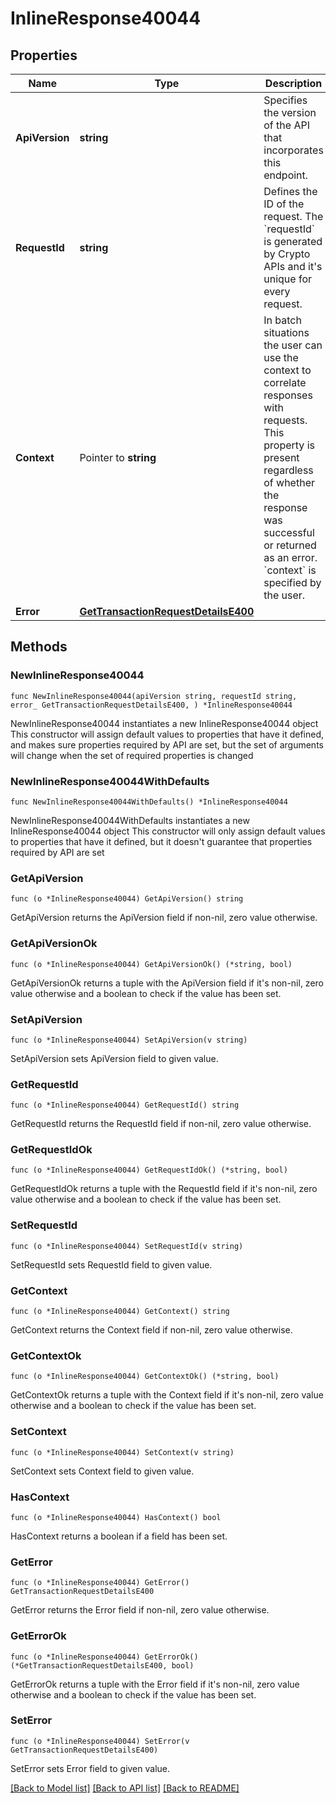 # InlineResponse40044

## Properties

Name | Type | Description | Notes
------------ | ------------- | ------------- | -------------
**ApiVersion** | **string** | Specifies the version of the API that incorporates this endpoint. | 
**RequestId** | **string** | Defines the ID of the request. The &#x60;requestId&#x60; is generated by Crypto APIs and it&#39;s unique for every request. | 
**Context** | Pointer to **string** | In batch situations the user can use the context to correlate responses with requests. This property is present regardless of whether the response was successful or returned as an error. &#x60;context&#x60; is specified by the user. | [optional] 
**Error** | [**GetTransactionRequestDetailsE400**](GetTransactionRequestDetailsE400.md) |  | 

## Methods

### NewInlineResponse40044

`func NewInlineResponse40044(apiVersion string, requestId string, error_ GetTransactionRequestDetailsE400, ) *InlineResponse40044`

NewInlineResponse40044 instantiates a new InlineResponse40044 object
This constructor will assign default values to properties that have it defined,
and makes sure properties required by API are set, but the set of arguments
will change when the set of required properties is changed

### NewInlineResponse40044WithDefaults

`func NewInlineResponse40044WithDefaults() *InlineResponse40044`

NewInlineResponse40044WithDefaults instantiates a new InlineResponse40044 object
This constructor will only assign default values to properties that have it defined,
but it doesn't guarantee that properties required by API are set

### GetApiVersion

`func (o *InlineResponse40044) GetApiVersion() string`

GetApiVersion returns the ApiVersion field if non-nil, zero value otherwise.

### GetApiVersionOk

`func (o *InlineResponse40044) GetApiVersionOk() (*string, bool)`

GetApiVersionOk returns a tuple with the ApiVersion field if it's non-nil, zero value otherwise
and a boolean to check if the value has been set.

### SetApiVersion

`func (o *InlineResponse40044) SetApiVersion(v string)`

SetApiVersion sets ApiVersion field to given value.


### GetRequestId

`func (o *InlineResponse40044) GetRequestId() string`

GetRequestId returns the RequestId field if non-nil, zero value otherwise.

### GetRequestIdOk

`func (o *InlineResponse40044) GetRequestIdOk() (*string, bool)`

GetRequestIdOk returns a tuple with the RequestId field if it's non-nil, zero value otherwise
and a boolean to check if the value has been set.

### SetRequestId

`func (o *InlineResponse40044) SetRequestId(v string)`

SetRequestId sets RequestId field to given value.


### GetContext

`func (o *InlineResponse40044) GetContext() string`

GetContext returns the Context field if non-nil, zero value otherwise.

### GetContextOk

`func (o *InlineResponse40044) GetContextOk() (*string, bool)`

GetContextOk returns a tuple with the Context field if it's non-nil, zero value otherwise
and a boolean to check if the value has been set.

### SetContext

`func (o *InlineResponse40044) SetContext(v string)`

SetContext sets Context field to given value.

### HasContext

`func (o *InlineResponse40044) HasContext() bool`

HasContext returns a boolean if a field has been set.

### GetError

`func (o *InlineResponse40044) GetError() GetTransactionRequestDetailsE400`

GetError returns the Error field if non-nil, zero value otherwise.

### GetErrorOk

`func (o *InlineResponse40044) GetErrorOk() (*GetTransactionRequestDetailsE400, bool)`

GetErrorOk returns a tuple with the Error field if it's non-nil, zero value otherwise
and a boolean to check if the value has been set.

### SetError

`func (o *InlineResponse40044) SetError(v GetTransactionRequestDetailsE400)`

SetError sets Error field to given value.



[[Back to Model list]](../README.md#documentation-for-models) [[Back to API list]](../README.md#documentation-for-api-endpoints) [[Back to README]](../README.md)


